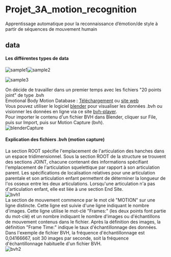 # Projet_3A_motion_recognition
Apprentissage automatique pour la reconnaissance d’émotion/de style à partir de séquences de mouvement humain        
## data              
#### Les différentes types de data            
<img alt="sample1" src="https://i.imgur.com/QxML83b.gif" /><img alt="sample2" src="https://i.imgur.com/vfge7DS.gif" />

<img alt="sample3" src="https://i.imgur.com/UvBM1gv.gif" />     

On décide de travailler dans un premier temps avec les fichiers "20 points joint" de type .bvh                  
Emotional Body Motion Database : [Téléchargement](https://1drv.ms/u/s!Apv4Ke1FYz8zgQUBfj2P2jsgOC3z?e=klDEYn) ou [site web](http://ebmdb.tuebingen.mpg.de)     
Vous pouvez utiliser le logiciel [blender](https://www.blender.org) pour visualiser les données .bvh  ou visionner les données en ligne via ce site [bvh-player](http://lo-th.github.io/olympe/BVH_player.html).             
Pour importer le contenu d'un fichier BVH dans Blender, cliquer sur File,  puis sur Import, puis sur Motion Capture (bvh).                 
<img alt="blenderCapture" src="http://ekladata.com/BKdqaxtZPpGUTAIPuSnSrxOSbsI@250x322.jpg" />               

#### Explication des fichiers .bvh (motion capture)       
             
La section ROOT spécifie l'emplacement de l'articulation des hanches dans un espace tridimensionnel. Sous la section ROOT de la structure se trouvent des sections JOINT, chacune contenant des informations spécifiant l'emplacement de l'articulation squelettique par rapport à son articulation parent. Les spécifications de localisation relatives pour une articulation parentale et son articulation enfant permettent de déterminer la longueur de l'os osseux entre les deux articulations. Lorsqu'une articulation n'a pas d'articulation enfant, elle est liée à une section End Site.       
<img alt="bvh1" src="http://www.cs.cityu.edu.hk/~howard/Teaching/CS4185-5185-2007-SemA/Group12/Terence/BVH%20file%20(part%201).jpg" />     
La section de mouvement commence par le mot clé "MOTION" sur une ligne distincte. Cette ligne est suivie d'une ligne indiquant le nombre d'images. Cette ligne utilise le mot-clé "Frames:" (les deux points font partie du mot-clé) et un nombre indiquant le nombre d'images ou d'échantillons de mouvement contenus dans le fichier. Après la définition des images, la définition "Frame Time:" indique le taux d'échantillonnage des données. Dans l'exemple de fichier BVH, la fréquence d'échantillonnage est 0,04166667, soit 30 images par seconde, soit la fréquence d'échantillonnage habituelle d'un fichier BVH.         
<img alt="bvh2" src="http://www.cs.cityu.edu.hk/~howard/Teaching/CS4185-5185-2007-SemA/Group12/Terence/BVH%20file%20(part%202).jpg" />     







